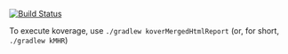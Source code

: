 [![Build Status](https://app.bitrise.io/app/a933198c-a320-4295-beca-72ded95ef05c/status.svg?token=4uHQFo0ACgwdG5Or3WiYRg&branch=main)](https://app.bitrise.io/app/a933198c-a320-4295-beca-72ded95ef05c)

To execute koverage, use `./gradlew koverMergedHtmlReport` (or, for short, `./gradlew kMHR`)
